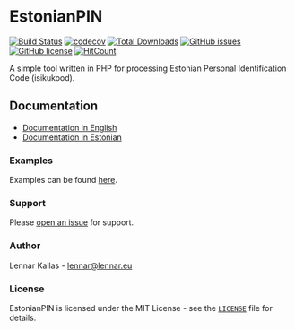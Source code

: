# EstonianPIN

[![Build Status](https://travis-ci.org/lkallas/estonianpin.svg?branch=master)](https://travis-ci.org/lkallas/estonianpin)
[![codecov](https://codecov.io/gh/lkallas/estonianpin/branch/master/graph/badge.svg)](https://codecov.io/gh/lkallas/estonianpin)
[![Total Downloads](https://poser.pugx.org/lkallas/estonianpin/downloads)](https://packagist.org/packages/lkallas/estonianpin)
[![GitHub issues](https://img.shields.io/github/issues/lkallas/estonianpin.svg)](https://github.com/lkallas/estonianpin/issues)
[![GitHub license](https://img.shields.io/github/license/lkallas/estonianpin.svg)](https://github.com/lkallas/estonianpin/blob/master/LICENSE)
[![HitCount](http://hits.dwyl.io/lkallas/estonianpin.svg)](http://hits.dwyl.io/lkallas/estonianpin)


A simple tool written in PHP for processing Estonian Personal Identification Code (isikukood).

## Documentation

- [Documentation in English](docs/README_en.md)
- [Documentation in Estonian](docs/README_et.md)

### Examples
Examples can be found [here](/examples).

### Support

Please [open an issue](https://github.com/lkallas/estonianpin/issues/new) for support.

### Author

Lennar Kallas - <lennar@lennar.eu>

### License

EstonianPIN is licensed under the MIT License - see the [`LICENSE`](LICENSE) file for details.

